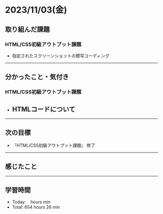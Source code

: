 # 2023/11/03(金) 

## 取り組んだ課題
### HTML/CSS初級アウトプット課題
- 指定されたスクリーンショットの模写コーディング
---

## 分かったこと・気付き
### HTML/CSS初級アウトプット課題
- HTMLコードについて
  - 
---

## 次の目標
- 『HTML/CSS初級アウトプット課題』 修了
---

## 感じたこと

---

## 学習時間
- Today:&nbsp;&nbsp;&nbsp;  hours  min
- Total: 654 hours 26 min
